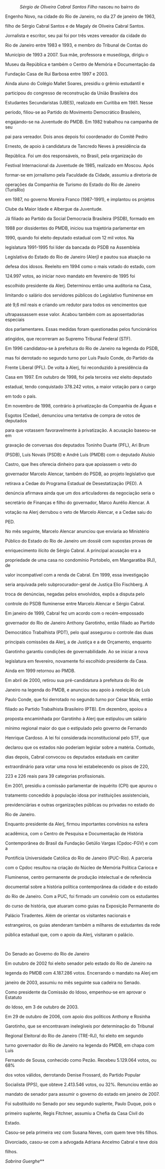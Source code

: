 

 



            *Sérgio de Oliveira Cabral Santos Filho* nasceu no bairro do

Engenho Novo, na cidade do Rio de Janeiro, no dia 27 de janeiro de 1963,

filho de Sérgio Cabral Santos e de Magaly de Oliveira Cabral Santos.

Jornalista e escritor, seu pai foi por três vezes vereador da cidade do

Rio de Janeiro entre 1983 e 1993, e membro do Tribunal de Contas do

Município de 1993 a 2007. Sua mãe, professora e museóloga, dirigiu o

Museu da República e também o Centro de Memória e Documentação da

Fundação Casa de Rui Barbosa entre 1997 e 2003.



Ainda aluno do Colégio Mallet Soares, presidiu o grêmio estudantil e

participou do congresso de reconstrução da União Brasileira dos

Estudantes Secundaristas (UBES), realizado em Curitiba em 1981. Nesse

período, filiou-se ao Partido do Movimento Democrático Brasileiro,

engajando-se na Juventude do PMDB. Em 1982 trabalhou na campanha de seu

pai para vereador. Dois anos depois foi coordenador do Comitê Pedro

Ernesto, de apoio à candidatura de Tancredo Neves à presidência da

República. Foi um dos responsáveis, no Brasil, pela organização do

Festival Internacional da Juventude de 1985, realizado em Moscou. Após

formar-se em jornalismo pela Faculdade da Cidade, assumiu a diretoria de

operações da Companhia de Turismo do Estado do Rio de Janeiro (TurisRio)

em 1987, no governo Moreira Franco (1987-1991), e implantou os projetos

Clube da Maior Idade e Albergue da Juventude.



Já filiado ao Partido da Social Democracia Brasileira (PSDB), formado em

1988 por dissidentes do PMDB, iniciou sua trajetória parlamentar em

1990, quando foi eleito deputado estadual com 12 mil votos. Na

legislatura 1991-1995 foi líder da bancada do PSDB na Assembleia

Legislativa do Estado do Rio de Janeiro (Alerj) e pautou sua atuação na

defesa dos idosos. Reeleito em 1994 como o mais votado do estado, com

124.997 votos, ao iniciar novo mandato em fevereiro de 1995 foi

escolhido presidente da Alerj. Determinou então uma auditoria na Casa,

limitando o salário dos servidores públicos do Legislativo fluminense em

até 9,6 mil reais e criando um redutor para todos os vencimentos que

ultrapassassem esse valor. Acabou também com as aposentadorias especiais

dos parlamentares. Essas medidas foram questionadas pelos funcionários

atingidos, que recorreram ao Supremo Tribunal Federal (STF).



Em 1996 candidatou-se à prefeitura do Rio de Janeiro na legenda do PSDB,

mas foi derrotado no segundo turno por Luís Paulo Conde, do Partido da

Frente Liberal (PFL). De volta à Alerj, foi reconduzido à presidência da

Casa em 1997. Em outubro de 1998, foi pela terceira vez eleito deputado

estadual, tendo conquistado 378.242 votos, a maior votação para o cargo

em todo o país.



Em novembro de 1998, contrário à privatização da Companhia de Águas e

Esgotos (Cedae), denunciou uma tentativa de compra de votos de deputados

para que votassem favoravelmente à privatização. A acusação baseou-se em

gravação de conversas dos deputados Toninho Duarte (PFL), Ari Brum

(PSDB), Luís Novais (PSDB) e André Luís (PMDB) com o deputado Aluísio

Castro, que lhes oferecia dinheiro para que apoiassem o veto do

governador Marcelo Alencar, também do PSDB, ao projeto legislativo que

retirava a Cedae do Programa Estadual de Desestatização (PED). A

denúncia afirmava ainda que um dos articuladores da negociação seria o

secretário de Finanças e filho do governador, Marco Aurélio Alencar. A

votação na Alerj derrubou o veto de Marcelo Alencar, e a Cedae saiu do

PED.



No mês seguinte, Marcelo Alencar anunciou que enviaria ao Ministério

Público do Estado do Rio de Janeiro um dossiê com supostas provas de

enriquecimento ilícito de Sérgio Cabral. A principal acusação era a

propriedade de uma casa no condomínio Portobelo, em Mangaratiba (RJ), de

valor incompatível com a renda de Cabral. Em 1999, essa investigação

seria arquivada pelo subprocurador-geral de Justiça Elio Fischberg. A

troca de denúncias, negadas pelos envolvidos, expôs a disputa pelo

controle do PSDB fluminense entre Marcelo Alencar e Sérgio Cabral.



Em janeiro de 1999, Cabral fez um acordo com o recém-empossado

governador do Rio de Janeiro Anthony Garotinho, então filiado ao Partido

Democrático Trabalhista (PDT), pelo qual assegurou o controle das duas

principais comissões da Alerj, a de Justiça e a de Orçamento, enquanto

Garotinho garantiu condições de governabilidade. Ao se iniciar a nova

legislatura em fevereiro, novamente foi escolhido presidente da Casa.

Ainda em 1999 retornou ao PMDB.



Em abril de 2000, retirou sua pré-candidatura à prefeitura do Rio de

Janeiro na legenda do PMDB, e anunciou seu apoio à reeleição de Luís

Paulo Conde, que foi derrotado no segundo turno por César Maia, então

filiado ao Partido Trabalhista Brasileiro (PTB). Em dezembro, apoiou a

proposta encaminhada por Garotinho à Alerj que estipulou um salário

mínimo regional maior do que o estipulado pelo governo de Fernando

Henrique Cardoso. A lei foi considerada inconstitucional pelo STF, que

declarou que os estados não poderiam legislar sobre a matéria. Contudo,

dias depois, Cabral convocou os deputados estaduais em caráter

extraordinário para votar uma nova lei estabelecendo os pisos de 220,

223 e 226 reais para 39 categorias profissionais.



Em 2001, presidiu a comissão parlamentar de inquérito (CPI) que apurou o

tratamento concedido à população idosa por instituições assistenciais,

previdenciárias e outras organizações públicas ou privadas no estado do

Rio de Janeiro.



Enquanto presidente da Alerj, firmou importantes convênios na esfera

acadêmica, com o Centro de Pesquisa e Documentação de História

Contemporânea do Brasil da Fundação Getúlio Vargas (Cpdoc-FGV) e com a

Pontifícia Universidade Católica do Rio de Janeiro (PUC-Rio). A parceria

com o Cpdoc resultou na criação do Núcleo de Memória Política Carioca e

Fluminense, centro permanente de produção intelectual e de referência

documental sobre a história política contemporânea da cidade e do estado

do Rio de Janeiro. Com a PUC, foi firmado um convênio com os estudantes

do curso de história, que atuaram como guias na Exposição Permanente do

Palácio Tiradentes. Além de orientar os visitantes nacionais e

estrangeiros, os guias atenderam também a milhares de estudantes da rede

pública estadual que, com o apoio da Alerj, visitaram o palácio.



 



Do Senado ao Governo do Rio de Janeiro



Em outubro de 2002 foi eleito senador pelo estado do Rio de Janeiro na

legenda do PMDB com 4.187.286 votos. Encerrando o mandato na Alerj em

janeiro de 2003, assumiu no mês seguinte sua cadeira no Senado.



Como presidente da Comissão do Idoso, empenhou-se em aprovar o Estatuto

do Idoso, em 3 de outubro de 2003.



Em 29 de outubro de 2006, com apoio dos políticos Anthony e Rosinha

Garotinho, que se encontravam inelegíveis por determinação do Tribunal

Regional Eleitoral do Rio de Janeiro (TRE-RJ), foi eleito em segundo

turno governador do Rio de Janeiro na legenda do PMDB, em chapa com Luís

Fernando de Sousa, conhecido como Pezão. Recebeu 5.129.064 votos, ou 68%

dos votos válidos, derrotando Denise Frossard, do Partido Popular

Socialista (PPS), que obteve 2.413.546 votos, ou 32%. Renunciou então ao

mandato de senador para assumir o governo do estado em janeiro de 2007.

Foi substituído no Senado por seu segundo suplente, Paulo Duque, pois o

primeiro suplente, Regis Fitchner, assumiu a Chefia da Casa Civil do

Estado.



Casou-se pela primeira vez com Susana Neves, com quem teve três filhos.

Divorciado, casou-se com a advogada Adriana Ancelmo Cabral e teve dois

filhos.



*Sabrina Guerghe***



 



